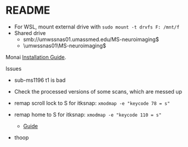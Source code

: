# README

- For WSL, mount external drive with `sudo mount -t drvfs F: /mnt/f`
- Shared drive
  - smb://umwssnas01.umassmed.edu/MS-neuroimaging$
  - \\umwssnas01\MS-neuroimaging$

Monai [Installation Guide](https://docs.monai.io/en/stable/installation.html).

Issues

- sub-ms1196 t1 is bad
- Check the processed versions of some scans, which are messed up

- remap scroll lock to S for itksnap: `xmodmap -e "keycode 78 = s"`  
- remap home to S for itksnap: `xmodmap -e "keycode 110 = s"`
  - [Guide](https://askubuntu.com/questions/296155/how-can-i-remap-keyboard-keys)

- thoop
